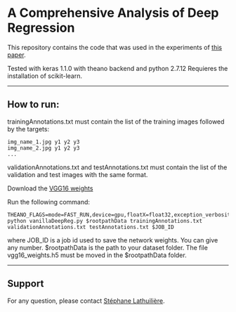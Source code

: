 # A Comprehensive Analysis of Deep Regression
This repository contains the code that was used in the experiments of [this paper](https://arxiv.org/abs/1803.08450).


Tested with keras 1.1.0 with theano backend and python 2.7.12
Requieres the installation of scikit-learn.

------------------
## How to run:

trainingAnnotations.txt must contain the list of the training images followed by the targets:
```
img_name_1.jpg y1 y2 y3
img_name_2.jpg y1 y2 y3 
...
```

validationAnnotations.txt and testAnnotations.txt must contain the list of the validation and test images with the same format.

Download the [VGG16 weights](https://drive.google.com/file/d/0Bz7KyqmuGsilT0J5dmRCM0ROVHc/view)

Run the following command:
```shell
THEANO_FLAGS=mode=FAST_RUN,device=gpu,floatX=float32,exception_verbosity='high' python vanillaDeepReg.py $rootpathData trainingAnnotations.txt validationAnnotations.txt testAnnotations.txt $JOB_ID
```
where JOB_ID is a job id used to save the network weights. You can give any number. $rootpathData is the path to your dataset folder. The file vgg16_weights.h5 must be moved in the $rootpathData folder.

------------------


## Support

For any question, please contact [Stéphane Lathuilière](https://team.inria.fr/perception/team-members/stephane-lathuiliere/).
